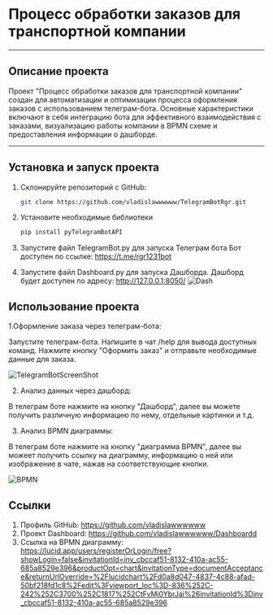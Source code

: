 # Процесс обработки заказов для транспортной компании

---

## Описание проекта

Проект "Процесс обработки заказов для транспортной компании" создан для автоматизации и оптимизации процесса оформления заказов с использованием телеграм-бота. Основные характеристики включают в себя интеграцию бота для эффективного взаимодействия с заказами, визуализацию работы компании в BPMN схеме и предоставления информации о дашборде.

---

## Установка и запуск проекта

1. Склонируйте репозиторий с GitHub:

   ```bash
   git clone https://github.com/vladislawwwwww/TelegramBotRgr.git

2. Установите необходимые библиотеки

   ```bash
   pip install pyTelegramBotAPI

3. Запустите файл TelegramBot.py для запуска Телеграм бота Бот доступен по ссылке: https://t.me/rgr1231bot
4. Запустите файл Dashboard.py для запуска Дашборда. Дашборд будет доступен по адресу: http://127.0.0.1:8050/
   ![Dash](https://github.com/vladislawwwwww/TelegramBotRgr/blob/development/dashScreen.jpg)

## Использование проекта

1.Оформление заказа через телеграм-бота:

Запустите телеграм-бота. Напишите в чат /help для вывода доступных команд. Нажмите кнопку "Оформить заказ" и отправьте необходимые данные для заказа.

![TelegramBotScreenShot](https://github.com/vladislawwwwww/TelegramBotRgr/blob/development/telegrambotscreenshot.jpg)

2. Анализ данных через дашборд:

В телеграм боте нажмите на кнопку "Дашборд", далее вы можете получить различную информацию по нему, отдельные картинки и т.д. 

3. Анализ BPMN диаграммы:

В телеграм боте нажмите на кнопку "диаграмма BPMN", далее вы можеет получить ссылку на диаграмму, информацию о ней или изображение в чате, нажав на соответствующие кнопки.

![BPMN](https://github.com/vladislawwwwww/TelegramBotRgr/blob/development/BpmnTelegramBot.jpg)

## Ссылки

1. Профиль GitHub: https://github.com/vladislawwwwww
2. Проект Dashboard: https://github.com/vladislawwwwww/Dashboardd
3. Ссылка на BPMN диаграмму: https://lucid.app/users/registerOrLogin/free?showLogin=false&invitationId=inv_cbccaf51-8132-410a-ac55-685a8529e396&productOpt=chart&invitationType=documentAcceptance&returnUrlOverride=%2Flucidchart%2Fd0a8d047-4837-4c88-afad-50bf218fd1c8%2Fedit%3Fviewport_loc%3D-836%252C-242%252C3700%252C1817%252CtFvMj0YbrJai%26invitationId%3Dinv_cbccaf51-8132-410a-ac55-685a8529e396
